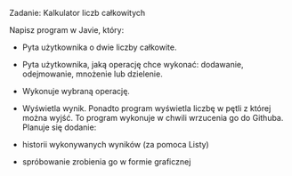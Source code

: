 Zadanie: Kalkulator liczb całkowitych

Napisz program w Javie, który:

- Pyta użytkownika o dwie liczby całkowite.

- Pyta użytkownika, jaką operację chce wykonać: dodawanie, odejmowanie, mnożenie lub dzielenie.

- Wykonuje wybraną operację.

- Wyświetla wynik.
Ponadto program wyświetla liczbę w pętli z której można wyjść. To program wykonuje w chwili wrzucenia go do Githuba.
Planuje się dodanie:
- historii wykonywanych wyników (za pomoca Listy)
- spróbowanie zrobienia go w formie graficznej
